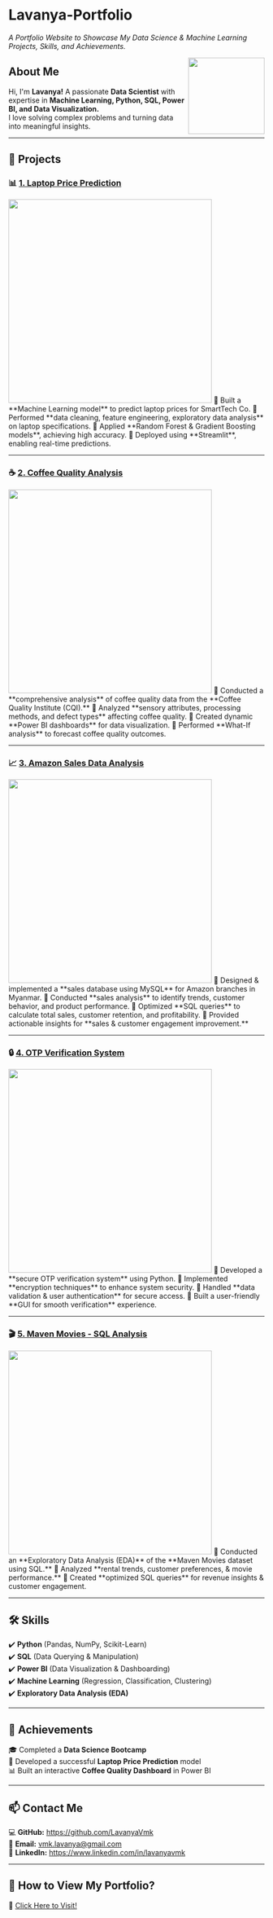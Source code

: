 #  Lavanya-Portfolio   
_A Portfolio Website to Showcase My Data Science & Machine Learning Projects, Skills, and Achievements._

<img src="https://github.com/LavanyaVmk/Lavanya-Portfolio/blob/main/images/profile-pic.jpg" width="150" height="150" align="right">

##  About Me  
Hi, I'm **Lavanya!** A passionate **Data Scientist** with expertise in **Machine Learning, Python, SQL, Power BI, and Data Visualization.**  
I love solving complex problems and turning data into meaningful insights.  

---

## 🚀 **Projects**  

### 📊 [1. Laptop Price Prediction](https://github.com/yourusername/laptop-price-prediction)  
<img src="https://github.com/LavanyaVmk/Lavanya-Portfolio/blob/main/images/laptop-prediction.png" width="400">  
🔹 Built a **Machine Learning model** to predict laptop prices for SmartTech Co.  
🔹 Performed **data cleaning, feature engineering, exploratory data analysis** on laptop specifications.  
🔹 Applied **Random Forest & Gradient Boosting models**, achieving high accuracy.  
🔹 Deployed using **Streamlit**, enabling real-time predictions.  

---

### ☕ [2. Coffee Quality Analysis](https://github.com/yourusername/coffee-quality-analysis)  
<img src="https://github.com/LavanyaVmk/Lavanya-Portfolio/blob/main/images/coffee-analysis.png" width="400">  
🔹 Conducted a **comprehensive analysis** of coffee quality data from the **Coffee Quality Institute (CQI).**  
🔹 Analyzed **sensory attributes, processing methods, and defect types** affecting coffee quality.  
🔹 Created dynamic **Power BI dashboards** for data visualization.  
🔹 Performed **What-If analysis** to forecast coffee quality outcomes.  

---

### 📈 [3. Amazon Sales Data Analysis](https://github.com/yourusername/amazon-sales-analysis)  
<img src="https://github.com/LavanyaVmk/Lavanya-Portfolio/blob/main/images/amazon-sales.png" width="400">  
🔹 Designed & implemented a **sales database using MySQL** for Amazon branches in Myanmar.  
🔹 Conducted **sales analysis** to identify trends, customer behavior, and product performance.  
🔹 Optimized **SQL queries** to calculate total sales, customer retention, and profitability.  
🔹 Provided actionable insights for **sales & customer engagement improvement.**  

---

### 🔒 [4. OTP Verification System](https://github.com/yourusername/otp-verification)  
<img src="https://github.com/LavanyaVmk/Lavanya-Portfolio/blob/main/images/otp-system.png" width="400">  
🔹 Developed a **secure OTP verification system** using Python.  
🔹 Implemented **encryption techniques** to enhance system security.  
🔹 Handled **data validation & user authentication** for secure access.  
🔹 Built a user-friendly **GUI for smooth verification** experience.  

---

### 🎬 [5. Maven Movies - SQL Analysis](https://github.com/yourusername/maven-movies-analysis)  
<img src="https://github.com/LavanyaVmk/Lavanya-Portfolio/blob/main/images/maven-movies.png" width="400">  
🔹 Conducted an **Exploratory Data Analysis (EDA)** of the **Maven Movies dataset using SQL.**  
🔹 Analyzed **rental trends, customer preferences, & movie performance.**  
🔹 Created **optimized SQL queries** for revenue insights & customer engagement.  

---

## 🛠 **Skills**  
✔️ **Python** (Pandas, NumPy, Scikit-Learn)  
✔️ **SQL** (Data Querying & Manipulation)  
✔️ **Power BI** (Data Visualization & Dashboarding)  
✔️ **Machine Learning** (Regression, Classification, Clustering)  
✔️ **Exploratory Data Analysis (EDA)**  

---

## 🏅 **Achievements**  
🎓 Completed a **Data Science Bootcamp**  
🤖 Developed a successful **Laptop Price Prediction** model  
📊 Built an interactive **Coffee Quality Dashboard** in Power BI  

---

## 📫 **Contact Me**  
💻 **GitHub:**   https://github.com/LavanyaVmk  
📧 **Email:**    vmk.lavanya@gmail.com  
🔗 **LinkedIn:** https://www.linkedin.com/in/lavanyavmk  

---

## 🚀 **How to View My Portfolio?**  
🔗 [Click Here to Visit!](https://lavanyavmk.github.io/Lavanya-Portfolio/)  
